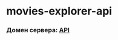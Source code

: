# movies-explorer-api
### Домен сервера: [API](https://api.zaharoff.nomoredomains.icu/signin "Click")
